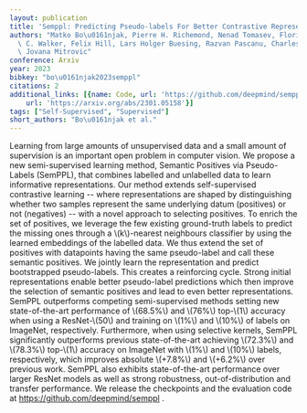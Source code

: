 ```yaml
---
layout: publication
title: 'Semppl: Predicting Pseudo-labels For Better Contrastive Representations'
authors: "Matko Bo\u0161njak, Pierre H. Richemond, Nenad Tomasev, Florian Strub, Jacob\
  \ C. Walker, Felix Hill, Lars Holger Buesing, Razvan Pascanu, Charles Blundell,\
  \ Jovana Mitrovic"
conference: Arxiv
year: 2023
bibkey: "bo\u0161njak2023semppl"
citations: 2
additional_links: [{name: Code, url: 'https://github.com/deepmind/semppl'}, {name: Paper,
    url: 'https://arxiv.org/abs/2301.05158'}]
tags: ["Self-Supervised", "Supervised"]
short_authors: "Bo\u0161njak et al."
---
```

Learning from large amounts of unsupervised data and a small amount of
supervision is an important open problem in computer vision. We propose a new
semi-supervised learning method, Semantic Positives via Pseudo-Labels (SemPPL),
that combines labelled and unlabelled data to learn informative
representations. Our method extends self-supervised contrastive learning --
where representations are shaped by distinguishing whether two samples
represent the same underlying datum (positives) or not (negatives) -- with a
novel approach to selecting positives. To enrich the set of positives, we
leverage the few existing ground-truth labels to predict the missing ones
through a \\(k\\)-nearest neighbours classifier by using the learned embeddings of
the labelled data. We thus extend the set of positives with datapoints having
the same pseudo-label and call these semantic positives. We jointly learn the
representation and predict bootstrapped pseudo-labels. This creates a
reinforcing cycle. Strong initial representations enable better pseudo-label
predictions which then improve the selection of semantic positives and lead to
even better representations. SemPPL outperforms competing semi-supervised
methods setting new state-of-the-art performance of \\(68.5%\\) and \\(76%\\) top-\\(1\\)
accuracy when using a ResNet-\\(50\\) and training on \\(1%\\) and \\(10%\\) of labels on
ImageNet, respectively. Furthermore, when using selective kernels, SemPPL
significantly outperforms previous state-of-the-art achieving \\(72.3%\\) and
\\(78.3%\\) top-\\(1\\) accuracy on ImageNet with \\(1%\\) and \\(10%\\) labels,
respectively, which improves absolute \\(+7.8%\\) and \\(+6.2%\\) over previous work.
SemPPL also exhibits state-of-the-art performance over larger ResNet models as
well as strong robustness, out-of-distribution and transfer performance. We
release the checkpoints and the evaluation code at
https://github.com/deepmind/semppl .